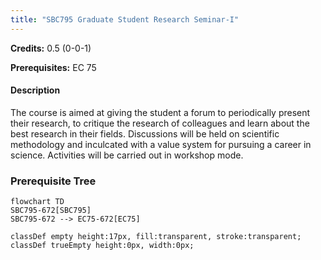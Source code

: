 ```yaml
---
title: "SBC795 Graduate Student Research Seminar-I"
---
```

**Credits:** 0.5 (0-0-1)

**Prerequisites:** EC 75

#### Description
The course is aimed at giving the student a forum to periodically present their research, to critique the research of colleagues and learn about the best research in their fields. Discussions will be held on scientific methodology and inculcated with a value system for pursuing a career in science. Activities will be carried out in workshop mode.

### Prerequisite Tree

```mermaid
flowchart TD
SBC795-672[SBC795]
SBC795-672 --> EC75-672[EC75]

classDef empty height:17px, fill:transparent, stroke:transparent;
classDef trueEmpty height:0px, width:0px;
```